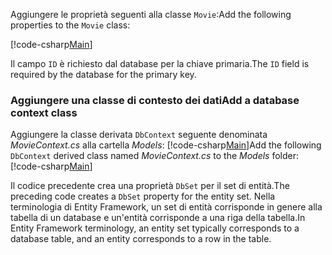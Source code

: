 <span data-ttu-id="c3c2f-101">Aggiungere le proprietà seguenti alla classe `Movie`:</span><span class="sxs-lookup"><span data-stu-id="c3c2f-101">Add the following properties to the `Movie` class:</span></span>

[!code-csharp[Main](../../tutorials/razor-pages/razor-pages-start/sample/RazorPagesMovie/Models/MovieNoEF.cs?name=snippet_MovieNoEF)]

<span data-ttu-id="c3c2f-102">Il campo `ID` è richiesto dal database per la chiave primaria.</span><span class="sxs-lookup"><span data-stu-id="c3c2f-102">The `ID` field is required by the database for the primary key.</span></span>

<a name="dc"></a>
### <a name="add-a-database-context-class"></a><span data-ttu-id="c3c2f-103">Aggiungere una classe di contesto dei dati</span><span class="sxs-lookup"><span data-stu-id="c3c2f-103">Add a database context class</span></span>

<span data-ttu-id="c3c2f-104">Aggiungere la classe derivata `DbContext` seguente denominata *MovieContext.cs* alla cartella *Models*: [!code-csharp[Main](../../tutorials/razor-pages/razor-pages-start/snapshot_sample/RazorPagesMovie/Models/MovieContext.cs)]</span><span class="sxs-lookup"><span data-stu-id="c3c2f-104">Add the following `DbContext` derived class named *MovieContext.cs* to the *Models* folder: [!code-csharp[Main](../../tutorials/razor-pages/razor-pages-start/snapshot_sample/RazorPagesMovie/Models/MovieContext.cs)]</span></span>

<span data-ttu-id="c3c2f-105">Il codice precedente crea una proprietà `DbSet` per il set di entità.</span><span class="sxs-lookup"><span data-stu-id="c3c2f-105">The preceding code creates a `DbSet` property for the entity set.</span></span> <span data-ttu-id="c3c2f-106">Nella terminologia di Entity Framework, un set di entità corrisponde in genere alla tabella di un database e un'entità corrisponde a una riga della tabella.</span><span class="sxs-lookup"><span data-stu-id="c3c2f-106">In Entity Framework terminology, an entity set typically corresponds to a database table, and an entity corresponds to a row in the table.</span></span>
